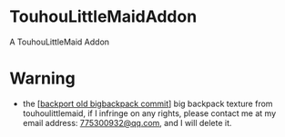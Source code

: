 # TouhouLittleMaidAddon
 A TouhouLittleMaid Addon

# Warning
- the [[backport old bigbackpack commit](https://github.com/Wall-ev/TouhouLittleMaidAddon/commit/ee7b33cec1917ed383d46a47369271b8ff625456)] big backpack texture from touhoulittlemaid, if I infringe on any rights, please contact me at my email address: 775300932@qq.com, and I will delete it.